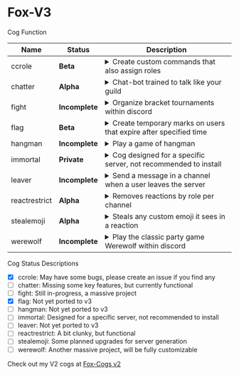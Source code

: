 # Fox-V3

Cog Function

| Name | Status | Description
| --- | --- | --- | 
| ccrole | **Beta** | <details><summary>Create custom commands that also assign roles</summary>May have some bugs, please create an issue if you find any</details> |
| chatter | **Alpha** | <details><summary>Chat-bot trained to talk like your guild</summary>Missing some key features, but currently functional</details> |
| fight | **Incomplete** | <details><summary>Organize bracket tournaments within discord</summary>Still in-progress, a massive project</details> |
| flag | **Beta** | <details><summary>Create temporary marks on users that expire after specified time</summary>Not yet ported to v3</details> |
| hangman | **Incomplete** | <details><summary>Play a game of hangman</summary>Not yet ported to v3</details> |
| immortal | **Private** | <details><summary>Cog designed for a specific server, not recommended to install</summary>Designed for a specific server, not recommended to install</details> |
| leaver | **Incomplete** | <details><summary>Send a message in a channel when a user leaves the server</summary>Not yet ported to v3</details> |
| reactrestrict | **Alpha** | <details><summary>Removes reactions by role per channel</summary>A bit clunky, but functional</details> |
| stealemoji | **Alpha** | <details><summary>Steals any custom emoji it sees in a reaction</summary>Some planned upgrades for server generation</details> |
| werewolf | **Incomplete** | <details><summary>Play the classic party game Werewolf within discord</summary>Another massive project, will be fully customizable</details> |

Cog Status Descriptions

  - [x] ccrole: May have some bugs, please create an issue if you find any
  - [ ] chatter: Missing some key features, but currently functional
  - [ ] fight: Still in-progress, a massive project
  - [x] flag: Not yet ported to v3
  - [ ] hangman: Not yet ported to v3
  - [ ] immortal: Designed for a specific server, not recommended to install
  - [ ] leaver: Not yet ported to v3
  - [ ] reactrestrict: A bit clunky, but functional
  - [ ] stealemoji: Some planned upgrades for server generation
  - [ ] werewolf: Another massive project, will be fully customizable

Check out my V2 cogs at [Fox-Cogs v2](https://github.com/bobloy/Fox-Cogs)